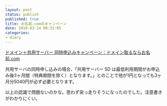 ```yaml
---
layout: post
status: publish
published: true
title: お名前.comのキャンペーン
date: 2010-03-14 00:31:05
categories:
- diary
---
```

<a href="http://www.onamae.com/server/campaign/simulregist/?btn_id_topflash=svr_simul_100308">ドメイン＋共用サーバー 同時申込みキャンペーン：ドメイン取るならお名前.com</a>

共用サーバの同時申し込みの場合、「共用サーバー SD は最低利用期間がお申込み後3ヶ月間（特典期間を除く）となります。」とのことで他が1円となっても3ヶ月分5040円が必ず必要となります。

以上の認識で問題ないのかな。思わず突っ走りそうになったのでした。注意書きがわかりにくい。
